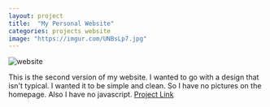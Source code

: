 ```yaml
---
layout: project
title:  "My Personal Website"
categories: projects website
image: "https://imgur.com/UNBsLp7.jpg"
---
```


![website](https://imgur.com/UNBsLp7.jpg)

This is the second version of my website. I wanted to go with a design that isn't typical. I wanted it to be simple and clean. So I have no pictures on the homepage. Also I have no javascript.&nbsp;[Project Link](https://derektor.me)